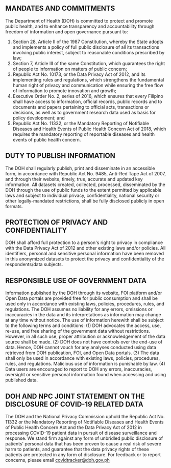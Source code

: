 ## MANDATES AND COMMITMENTS
The Department of Health (DOH) is committed to protect and promote public health, and to enhance transparency and accountability through freedom of information and open governance pursuant to:
1. Section 28, Article II of the 1987 Constitution, whereby the State adopts and implements a policy of full public disclosure of all its transactions involving public interest, subject to reasonable conditions prescribed by law;
2. Section 7, Article III of the same Constitution, which guarantees the right of people to information on matters of public concern;
3. Republic Act No. 10173, or the Data Privacy Act of 2012, and its implementing rules and regulations, which strengthens the fundamental human right of privacy and  communication while ensuring the free flow of information to promote innovation and growth;
4. Executive Order No. 2, series of 2016, which ensures that every Filipino shall have access to information, official records, public records and to documents and papers pertaining to official acts, transactions or decisions, as well as to government research data used as basis for policy development; and
5. Republic Act No. 11332, or the Mandatory Reporting of Notifiable Diseases and Health Events of Public Health Concern Act of 2018, which requires the mandatory reporting of reportable diseases and health events of public health concern.
 
## DUTY TO PUBLISH INFORMATION
The DOH shall regularly publish, print and disseminate in an accessible form, in accordance with Republic Act No. 9485, Anti-Red Tape Act of 2007, and through their website, timely, true, accurate and updated key information. All datasets created, collected, processed, disseminated by the DOH through the use of public funds to the extent permitted by applicable laws and subject to individual privacy, confidentiality, national security or other legally-mandated restrictions, shall be fully disclosed publicly in open formats.
 
## PROTECTION OF PRIVACY AND CONFIDENTIALITY
DOH shall afford full protection to a person's right to privacy in compliance with the Data Privacy Act of 2012 and other existing laws and/or policies. All identifiers, personal and sensitive personal information have been removed in this anonymized datasets to protect the privacy and confidentiality of the respondents/data subjects.
 
## RESPONSIBLE USE OF GOVERNMENT DATA
Information published by the DOH through its website, FOI platform and/or Open Data portals are provided free for public consumption and shall be used only in accordance with existing laws, policies, procedures, rules, and regulations. The DOH assumes no liability for any errors, omissions or inaccuracies in the data and its interpretations as information may change at any time without notice. 
The use of information herewith shall be subject to the following terms and conditions:
(1) DOH advocates the access, use, re-use, and free sharing of the government data without restrictions. However, in all such use, proper attribution or acknowledgement of the data source shall be made.
(2) DOH does not have controls over the end-use of data. Hence, DOH cannot vouch for any analyses conducted using data retrieved from DOH publication, FOI, and Open Data portals.
(3) The data shall only be used in accordance with existing laws, policies, procedures, rules, and regulations. Malicious use of information is punishable by law.
(4) Data users are encouraged to report to DOH any errors, inaccuracies, oversight or sensitive personal information found when accessing and using published data.

## DOH AND NPC JOINT STATEMENT ON  THE DISCLOSURE OF COVID-19 RELATED DATA
The DOH and the National Privacy Commission uphold the Republic Act No. 11332 or the Mandatory Reporting of Notifiable Diseases and Health Events of Public Health Concern Act and the Data Privacy Act of 2012 in processing COVID-19 patient data in pursuit of disease surveillance and response. We stand firm against any form of unbridled public disclosure of patients’ personal data that has been proven to cause a real risk of severe harm to patients, and guarantee that the data privacy rights of these patients are protected in any form of disclosure.
For feedback or to report concerns, please email covidtracker@doh.gov.ph

